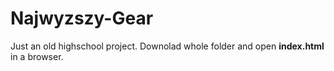 # Najwyzszy-Gear

Just an old highschool project. Downolad whole folder and open **index.html** in a browser.

